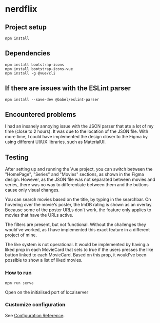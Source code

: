 # nerdflix

## Project setup
```
npm install
```
## Dependencies
```
npm install bootstrap-icons
npm install bootstrap-icons-vue
npm install -g @vue/cli
```

## If there are issues with the ESLint parser
```
npm install --save-dev @babel/eslint-parser
```
## Encountered problems
I had an insanely annoying issue with the JSON parser that ate a lot of my time (close to 2 hours). It was due to the location of the JSON file.
With more time, I could have implemented the design closer to the Figma by using different UI/UX libraries, such as MaterialUI.

## Testing
After setting up and running the Vue project, you can switch between the "HomePage", "Series" and "Movies" sections, as shown in the Figma design. However, as the JSON file was not separated between movies and series, there was no way to differentiate between them and the buttons cause only visual changes.

You can search movies based on the title, by typing in the searchbar. On hovering over the movie's poster, the ImDB rating is shown as an overlay. Because some of the poster URLs don't work, the feature only applies to movies that have the URLs active.

The filters are present, but not functional. Without the challenges they would've worked, as I have implemented this exact feature in a different project of mine.

The like system is not operational. It would be implemented by having a liked prop in each MovieCard that sets to true if the users presses the like button linked to each MovieCard. Based on this prop, it would've been possible to show a list of liked movies.

### How to run
```
npm run serve
```

Open on the initialised port of localserver

### Customize configuration
See [Configuration Reference](https://cli.vuejs.org/config/).
